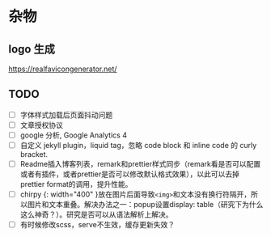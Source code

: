 # 杂物

## logo 生成

https://realfavicongenerator.net/

## TODO

- [ ] 字体样式加载后页面抖动问题
- [ ] 文章授权协议
- [ ] google 分析, Google Analytics 4
- [ ] 自定义 jekyll plugin，liquid tag，忽略 code block 和 inline code 的 curly bracket.
- [ ] Readme插入博客列表，remark和prettier样式同步（remark看是否可以配置或者有插件，或者prettier是否可以修改默认格式效果），以此可以去掉prettier format的调用，提升性能。
- [ ] chirpy {: width="400" }放在图片后面导致`<img>`和文本没有换行符隔开，所以图片和文本重叠。解决办法之一：popup设置display: table（研究下为什么这么神奇？）。研究是否可以从语法解析上解决。
- [ ] 有时候修改scss，serve不生效，缓存更新失效？
